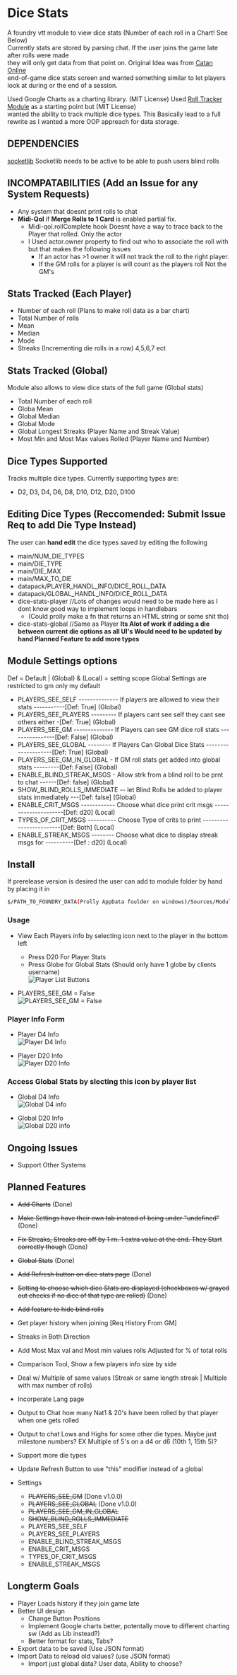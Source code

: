 # Dice Stats
A foundry vtt module to view dice stats (Number of each roll in a Chart! See Below)  
Currently stats are stored by parsing chat. If the user joins the game late after rolls were made  
they will only get data from that point on. Original Idea was from [Catan Online](https://colonist.io/)  
end-of-game dice stats screen and wanted something similar to let players look at during or the end of a session.   

Used Google Charts as a charting library. (MIT License)
Used [Roll Tracker Module](https://foundryvtt.com/packages/roll-tracker) as a starting point but (MIT License)  
wanted the ability to track multiple dice types. This Basically lead to a full rewrite as I wanted a more OOP appreach for data storage.

## DEPENDENCIES
[socketlib](https://github.com/manuelVo/foundryvtt-socketlib)
Socketlib needs to be active to be able to push users blind rolls

## INCOMPATABILITIES (Add an Issue for any System Requests)
- Any system that doesnt print rolls to chat
- **Midi-Qol** if **Merge Rolls to 1 Card** is enabled partial fix. 
    - Midi-qol.rollComplete hook Doesnt have a way to trace back to the Player that rolled. Only the actor
    - I Used actor.owner property to find out who to associate the roll with but that makes the following issues
        - If an actor has >1 owner it will not track the roll to the right player. 
        - If the GM rolls for a player is will count as the players roll Not the GM's

## Stats Tracked (Each Player)  
- Number of each roll (Plans to make roll data as a bar chart)  
- Total Number of rolls
- Mean  
- Median  
- Mode  
- Streaks (Incrementing die rolls in a row) 4,5,6,7 ect  
  
## Stats Tracked (Global)  
Module also allows to view dice stats of the full game (Global stats) 
- Total Number of each roll
- Globa Mean
- Global Median
- Global Mode
- Global Longest Streaks (Player Name and Streak Value)
- Most Min and Most Max values Rolled (Player Name and Number)

## Dice Types Supported  
Tracks multiple dice types. Currently supporting types are:  
- D2, D3, D4, D6, D8, D10, D12, D20, D100

## Editing Dice Types (Reccomended: Submit Issue Req to add Die Type Instead)
The user can <b>hand edit</b> the dice types saved by editing the following
 * main/NUM_DIE_TYPES 
 * main/DIE_TYPE
 * main/DIE_MAX
 * main/MAX_TO_DIE
 * datapack/PLAYER_HANDL_INFO/DICE_ROLL_DATA
 * datapack/GLOBAL_HANDL_INFO/DICE_ROLL_DATA
 * dice-stats-player //Lots of changes would need to be made here as I dont know good way to implement loops in handlebars 
    * (Could prolly make a fn that returns an HTML string or some shit tho)
 * dice-stats-global //Same as Player
<b> Its Alot of work if adding a die between current die options as all UI's Would need to be updated by hand </b>
<b> Planned Feature to add more types </b>
  
## Module Settings options  
Def = Default | (Global) & (Local) = setting scope 
Global Settings are restricted to gm only my default
- PLAYERS_SEE_SELF -------------- If players are allowed to view their stats -----------[Def: True]     (Global)
- PLAYERS_SEE_PLAYERS --------- If players cant see self they cant see others either -[Def: True]     (Global)
- PLAYERS_SEE_GM -------------- If Players can see GM dice roll stats ----------------[Def: False]    (Global)
- PLAYERS_SEE_GLOBAL --------  If Players Can  Global Dice Stats --------------------[Def: True]     (Global)
- PLAYERS_SEE_GM_IN_GLOBAL - If GM roll stats get added into global stats ---------[Def: False]    (Global)
- ENABLE_BLIND_STREAK_MSGS - Allow strk from a blind roll to be prnt to chat ------[Def: false]    (Global) 
- SHOW_BLIND_ROLLS_IMMEDIATE -- let Blind Rolls be added to player stats immediately ---[Def: false] (Global)
- ENABLE_CRIT_MSGS ------------  Choose what dice print crit msgs ---------------------[Def: d20]      (Local)
- TYPES_OF_CRIT_MSGS ---------- Choose Type of crits to print ------------------------[Def: Both]     (Local)
- ENABLE_STREAK_MSGS -------- Choose what dice to display streak msgs for ----------[Def : d20]     (Local)  

## Install  
If prerelease version is desired the user can add to module folder by hand by placing it in   
```bash
$/PATH_TO_FOUNDRY_DATA(Prolly AppData foulder on windows)/Sources/Modules
```  
### Usage  
- View Each Players info by selecting icon next to the player in the bottom left
  - Press D20 For Player Stats
  - Press Globe for Global Stats (Should only have 1 globe by clients username)  
![Player List Buttons](https://i.imgur.com/QhwLQOX.png)

- PLAYERS_SEE_GM = False  
![PLAYERS_SEE_GM = False](https://i.imgur.com/sGELoCJ.png)  
  
### Player Info Form
- Player D4 Info  
![Player D4 Info](https://i.imgur.com/MAnKo9g.png)   

- Player D20 Info  
![Player D20 Info](https://i.imgur.com/3R4r9XF.png)
  
### Access Global Stats by slecting this icon by player list 
- Global D4 Info  
![Global D4 info](https://i.imgur.com/upUhLaT.png)

- Global D20 Info  
![Global D20 info](https://i.imgur.com/R7LmFus.png) 

## Ongoing Issues
- Support Other Systems  

## Planned Features
- ~~Add Charts~~ (Done)
- ~~Make Settings have their own tab instead of being under "undefined"~~ (Done)
- ~~Fix Streaks, Streaks are off by 1 rn. 1 extra value at the end. They Start correctly though~~ (Done)
- ~~Global Stats~~ (Done)
- ~~Add Refresh button on dice stats page~~ (Done)
- ~~Setting to choose which dice Stats are displayed (checkboxes w/ grayed out checks if no dice of that type are rolled)~~ (Done)
- ~~Add feature to hide blind rolls~~
- Get player history when joining [Req History From GM]
- Streaks in Both Direction  
- Add Most Max val and Most min values rolls Adjusted for % of total rolls  
- Comparison Tool, Show a few players info size by side  
- Deal w/ Multiple of same values (Streak or same length streak | Multiple with max number of rolls)  
- Incorperate Lang page  
- Output to Chat how many Nat1 & 20's have been rolled by that player when one gets rolled  
- Output to chat Lows and Highs for some other die types. Maybe just milestone numbers? EX Multiple of 5's on a d4 or d6 (10th 1, 15th 5)?  
- Support more die types    
- Update Refresh Button to use "this" modifier instead of a global

- Settings
    - ~~PLAYERS_SEE_GM~~            (Done v1.0.0)   
    - ~~PLAYERS_SEE_GLOBAL~~        (Done v1.0.0) 
    - ~~PLAYERS_SEE_GM_IN_GLOBAL~~ 
    - ~~SHOW_BLIND_ROLLS_IMMEDIATE~~
    - PLAYERS_SEE_SELF          
    - PLAYERS_SEE_PLAYERS           
    - ENABLE_BLIND_STREAK_MSGS    
    - ENABLE_CRIT_MSGS         
    - TYPES_OF_CRIT_MSGS       
    - ENABLE_STREAK_MSGS     

## Longterm Goals
- Player Loads history if they join game late
- Better UI design
    - Change Button Positions
    - Implement Google charts better, potentally move to different charting sw (Add as Lib instead?) 
    - Better format for stats, Tabs? 
- Export data to be saved (Use JSON format)  
- Import Data to reload old values? (use JSON format)
    - Import just global data? User data, Ability to choose?
